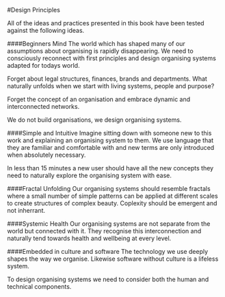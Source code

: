 #Design Principles

All of the ideas and practices presented in this book have been tested against the following ideas.

####Beginners Mind
The world which has shaped many of our assumptions about organising is rapidly disappearing.
We need to consciously reconnect with first principles and design organising systems adapted for todays world.

Forget about legal structures, finances, brands and departments. What naturally unfolds when we start with living systems, people and purpose?

Forget the concept of an organisation and embrace dynamic and interconnected networks. 

We do not build organisations, we design organising systems.

####Simple and Intuitive
Imagine sitting down with someone new to this work and explaining an organising system to them. 
We use language that they are familiar and comfortable with and new terms are only introduced when absolutely necessary.

In less than 15 minutes a new user should have all the new concepts they need to naturally explore the organising system with ease. 

####Fractal Unfolding
Our organising systems should resemble fractals where a small number of simple patterns can be applied at different scales to create structures of complex beauty. Coplexity should be emergent and not inherrant.

####Systemic Health
Our organising systems are not separate from the world but connected with it. They recognise this interconnection and naturally tend towards health and wellbeing at every level.

####Embedded in culture and software
The technology we use deeply shapes the way we organise. Likewise software without culture is a lifeless system.

To design organising systems we need to consider both the human and technical components.